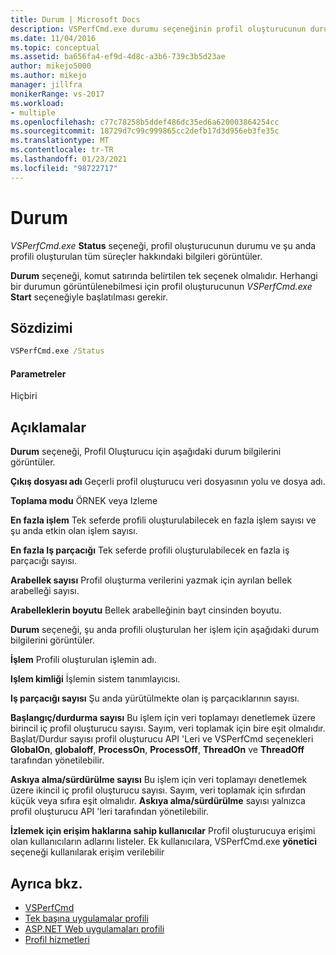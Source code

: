 ```yaml
---
title: Durum | Microsoft Docs
description: VSPerfCmd.exe durumu seçeneğinin profil oluşturucunun durumu ve şu anda profili oluşturulan tüm süreçler hakkındaki bilgileri nasıl görüntülediğini öğrenin.
ms.date: 11/04/2016
ms.topic: conceptual
ms.assetid: ba656fa4-ef9d-4d8c-a3b6-739c3b5d23ae
author: mikejo5000
ms.author: mikejo
manager: jillfra
monikerRange: vs-2017
ms.workload:
- multiple
ms.openlocfilehash: c77c78258b5ddef486dc35ed6a620003864254cc
ms.sourcegitcommit: 18729d7c99c999865cc2defb17d3d956eb3fe35c
ms.translationtype: MT
ms.contentlocale: tr-TR
ms.lasthandoff: 01/23/2021
ms.locfileid: "98722717"
---
```

# <a name="status"></a>Durum
*VSPerfCmd.exe* **Status** seçeneği, profil oluşturucunun durumu ve şu anda profili oluşturulan tüm süreçler hakkındaki bilgileri görüntüler.

 **Durum** seçeneği, komut satırında belirtilen tek seçenek olmalıdır. Herhangi bir durumun görüntülenebilmesi için profil oluşturucunun *VSPerfCmd.exe* **Start** seçeneğiyle başlatılması gerekir.

## <a name="syntax"></a>Sözdizimi

```cmd
VSPerfCmd.exe /Status
```

#### <a name="parameters"></a>Parametreler
 Hiçbiri

## <a name="remarks"></a>Açıklamalar
 **Durum** seçeneği, Profil Oluşturucu için aşağıdaki durum bilgilerini görüntüler.

 **Çıkış dosyası adı** Geçerli profil oluşturucu veri dosyasının yolu ve dosya adı.

 **Toplama modu** ÖRNEK veya Izleme

 **En fazla işlem** Tek seferde profili oluşturulabilecek en fazla işlem sayısı ve şu anda etkin olan işlem sayısı.

 **En fazla Iş parçacığı** Tek seferde profili oluşturulabilecek en fazla iş parçacığı sayısı.

 **Arabellek sayısı** Profil oluşturma verilerini yazmak için ayrılan bellek arabelleği sayısı.

 **Arabelleklerin boyutu** Bellek arabelleğinin bayt cinsinden boyutu.

 **Durum** seçeneği, şu anda profili oluşturulan her işlem için aşağıdaki durum bilgilerini görüntüler.

 **İşlem** Profili oluşturulan işlemin adı.

 **Işlem kimliği** İşlemin sistem tanımlayıcısı.

 **Iş parçacığı sayısı** Şu anda yürütülmekte olan iş parçacıklarının sayısı.

 **Başlangıç/durdurma sayısı** Bu işlem için veri toplamayı denetlemek üzere birincil iç profil oluşturucu sayısı. Sayım, veri toplamak için bire eşit olmalıdır. Başlat/Durdur sayısı profil oluşturucu API 'Leri ve VSPerfCmd seçenekleri **GlobalOn**, **globaloff**, **ProcessOn**, **ProcessOff**, **ThreadOn** ve **ThreadOff** tarafından yönetilebilir.

 **Askıya alma/sürdürülme sayısı** Bu işlem için veri toplamayı denetlemek üzere ikincil iç profil oluşturucu sayısı. Sayım, veri toplamak için sıfırdan küçük veya sıfıra eşit olmalıdır. **Askıya alma/sürdürülme** sayısı yalnızca profil oluşturucu API 'leri tarafından yönetilebilir.

 **İzlemek için erişim haklarına sahip kullanıcılar** Profil oluşturucuya erişimi olan kullanıcıların adlarını listeler. Ek kullanıcılara, VSPerfCmd.exe **yönetici** seçeneği kullanılarak erişim verilebilir

## <a name="see-also"></a>Ayrıca bkz.
- [VSPerfCmd](../profiling/vsperfcmd.md)
- [Tek başına uygulamalar profili](../profiling/command-line-profiling-of-stand-alone-applications.md)
- [ASP.NET Web uygulamaları profili](../profiling/command-line-profiling-of-aspnet-web-applications.md)
- [Profil hizmetleri](../profiling/command-line-profiling-of-services.md)
